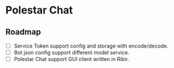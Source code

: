 # Polestar Chat

## Roadmap

- [ ] Service Token support config and storage with encode/decode.
- [ ] Bot json config support different model service.
- [ ] Polestar Chat support GUI client written in Ribir.
